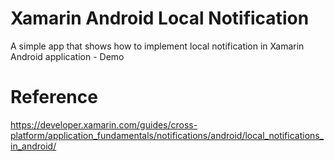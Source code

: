 # Xamarin Android Local Notification
A simple app that shows how to implement local notification in Xamarin Android application - Demo

# Reference
https://developer.xamarin.com/guides/cross-platform/application_fundamentals/notifications/android/local_notifications_in_android/
